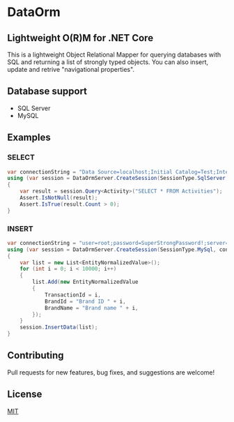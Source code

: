 DataOrm
=======

## Lightweight O(R)M for .NET Core

This is a lightweight Object Relational Mapper for querying databases with SQL and returning a list of strongly typed objects. You can also insert, update and retrive "navigational properties".

## Database support
* SQL Server
* MySQL
 
 
## Examples

### SELECT

```csharp
var connectionString = "Data Source=localhost;Initial Catalog=Test;Integrated Security=True;Connect Timeout=15;Encrypt=False;TrustServerCertificate=False";
using (var session = DataOrmServer.CreateSession(SessionType.SqlServer, connectionString))
{
    var result = session.Query<Activity>("SELECT * FROM Activities");
    Assert.IsNotNull(result);
    Assert.IsTrue(result.Count > 0);
}
```

### INSERT

```csharp
var connectionString = "user=root;password=SuperStrongPassword!;server=localhost;database=test;Character Set=utf8";
using (var session = DataOrmServer.CreateSession(SessionType.MySql, connectionString))
{
    var list = new List<EntityNormalizedValue>();
    for (int i = 0; i < 10000; i++)
    {
        list.Add(new EntityNormalizedValue
        {
            TransactionId = i,
            BrandId = "Brand ID " + i,
            BrandName = "Brand name " + i,
        });
    }
    session.InsertData(list);
}
```

## Contributing

Pull requests for new features, bug fixes, and suggestions are welcome!

## License

[MIT](https://github.com/bisand/DataOrm/blob/master/LICENSE)
